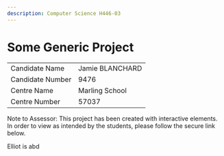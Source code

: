 ```yaml
---
description: Computer Science H446-03
---
```


# Some Generic Project

|                  |                 |
| ---------------- | --------------- |
| Candidate Name   | Jamie BLANCHARD |
| Candidate Number | 9476            |
| Centre Name      | Marling School  |
| Centre Number    | 57037           |

Note to Assessor: This project has been created with interactive elements. In order to view as intended by the students, please follow the secure link below.

Elliot is abd
